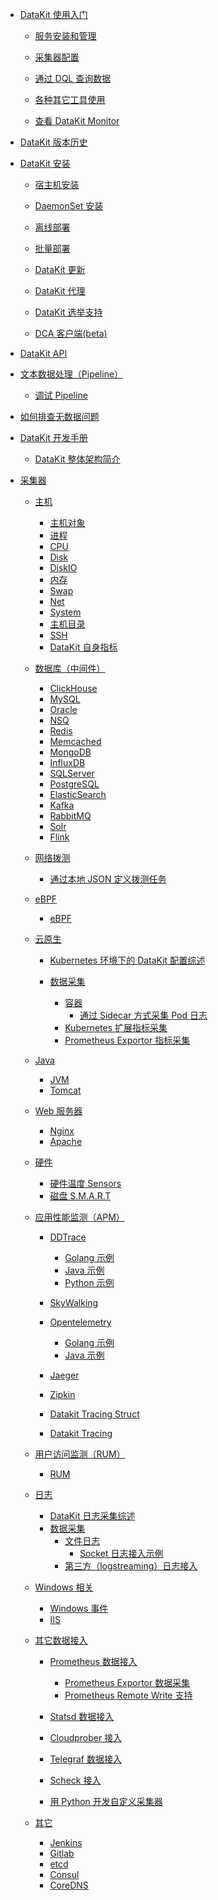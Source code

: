 - [DataKit 使用入门]()

  - [服务安装和管理](datakit-service-how-to)

  - [采集器配置](datakit-conf-how-to)

  - [通过 DQL 查询数据](datakit-dql-how-to)
  - [各种其它工具使用](datakit-tools-how-to)

  - [查看 DataKit Monitor](datakit-monitor)

- [DataKit 版本历史](changelog)

- [DataKit 安装]()

  - [宿主机安装](datakit-install)
  - [DaemonSet 安装](datakit-daemonset-deploy)
  - [离线部署](datakit-offline-install)
  - [批量部署](datakit-batch-deploy)
  - [DataKit 更新](datakit-update)

  - [DataKit 代理](proxy)
  - [DataKit 选举支持](election)
  - [DCA 客户端(beta)](dca)

- [DataKit API](apis)

- [文本数据处理（Pipeline）](pipeline)
  - [调试 Pipeline](datakit-pl-how-to)

- [如何排查无数据问题](why-no-data)
- [DataKit 开发手册](development)
  - [DataKit 整体架构简介](datakit-arch)

- [采集器]()

  - [主机]()

    - [主机对象](hostobject)
    - [进程](host_processes)
    - [CPU](cpu)
    - [Disk](disk)
    - [DiskIO](diskio)
    - [内存](mem)
    - [Swap](swap)
    - [Net](net)
    - [System](system)
    - [主机目录](hostdir)
    - [SSH](ssh)
    - [DataKit 自身指标](self)

  - [数据库（中间件）]()

    - [ClickHouse](clickhousev1)
    - [MySQL](mysql)
    - [Oracle](oracle)
    - [NSQ](nsq)
    - [Redis](redis)
    - [Memcached](memcached)
    - [MongoDB](mongodb)
    - [InfluxDB](influxdb)
    - [SQLServer](sqlserver)
    - [PostgreSQL](postgresql)
    - [ElasticSearch](elasticsearch)
    - [Kafka](kafka)
    - [RabbitMQ](rabbitmq)
    - [Solr](solr)
    - [Flink](flinkv1)


  - [网络拨测](dialtesting)

    - [通过本地 JSON 定义拨测任务](dialtesting_json)

  - [eBPF]()

    - [eBPF](ebpf)

  - [云原生]()
    - [Kubernetes 环境下的 DataKit 配置综述](k8s-config-how-to)
    - [数据采集]()

      - [容器](container)
        - [通过 Sidecar 方式采集 Pod 日志](logfwd)
      - [Kubernetes 扩展指标采集](kubernetes-x)
      - [Prometheus Exportor 指标采集](kubernetes-prom)

  - [Java]()

    - [JVM](jvm)
    - [Tomcat](tomcat)

  - [Web 服务器]()

    - [Nginx](nginx)
    - [Apache](apache)

  - [硬件]()

    - [硬件温度 Sensors](sensors)
    - [磁盘 S.M.A.R.T](smart)

  - [应用性能监测（APM）]()

    - [DDTrace](ddtrace)
      - [Golang 示例](ddtrace-golang)
      - [Java 示例](ddtrace-java)
      - [Python 示例](ddtrace-python)
    - [SkyWalking](skywalking)

    - [Opentelemetry](opentelemetry)
      - [Golang 示例](opentelemetry-go)
      - [Java 示例](opentelemetry-java)

    - [Jaeger](jaeger)
    - [Zipkin](zipkin)

    - [Datakit Tracing Struct](datakit-tracing-struct)
    - [Datakit Tracing](datakit-tracing)

  - [用户访问监测（RUM）]()

    - [RUM](rum)

  - [日志]()
    - [DataKit 日志采集综述](datakit-logging)
    - [数据采集]()
      - [文件日志](logging)
        - [Socket 日志接入示例](logging_socket)
      - [第三方（logstreaming）日志接入](logstreaming)

  - [Windows 相关]()

    - [Windows 事件](windows_event)
    - [IIS](iis)

  - [其它数据接入]()

    - [Prometheus 数据接入]()

      - [Prometheus Exportor 数据采集](prom)
      - [Prometheus Remote Write 支持](prom_remote_write)

    - [Statsd 数据接入](statsd)
    - [Cloudprober 接入](cloudprober)
    - [Telegraf 数据接入](telegraf)
    - [Scheck 接入](sec-checker)
    - [用 Python 开发自定义采集器](pythond)

  - [其它]()
    - [Jenkins](jenkins)
    - [Gitlab](gitlab)
    - [etcd](etcd)
    - [Consul](consul)
    - [CoreDNS](coredns)
